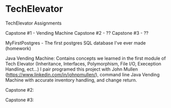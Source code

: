 # TechElevator
TechElevator Assignments


Capstone #1 - Vending Machine
Capstone #2 - ??
Capstone #3 - ??

MyFirstPostgres - The first postgres SQL database I've ever made (homework)

Java Vending Machine:
Contains concepts we learned in the first module of Tech Elevator (Inheritance, Interfaces, Polymorphism, File I/O, Exeception Handling, ect...)
I pair programed this project with John Mullen (https://www.linkedin.com/in/johnpmullen/), command line Java Vending Machine with accurate inventory handling, and change return. 

Capstone #2:

Capstone #3:
